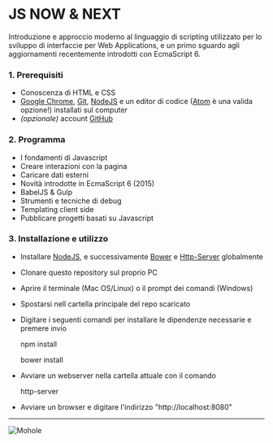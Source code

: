 # JS NOW & NEXT

Introduzione e approccio moderno al linguaggio di scripting utilizzato per lo sviluppo di interfaccie per Web Applications, e un primo sguardo agli aggiornamenti recentemente introdotti con EcmaScript 6.

### 1. Prerequisiti
* Conoscenza di HTML e CSS
* [Google Chrome](https://www.google.it/chrome/browser/desktop/), [Git](https://git-scm.com/), [NodeJS](https://nodejs.org/en/) e un editor di codice ([Atom](https://atom.io/) è una valida opzione!) installati sul computer
* *(opzionale)* account [GitHub](https://github.com/)

### 2. Programma
* I fondamenti di Javascript
* Creare interazioni con la pagina
* Caricare dati esterni
* Novità introdotte in EcmaScript 6 (2015)
* BabelJS & Gulp
* Strumenti e tecniche di debug
* Templating client side
* Pubblicare progetti basati su Javascript

### 3. Installazione e utilizzo
* Installare [NodeJS](https://nodejs.org/en/), e successivamente [Bower](http://bower.io/) e [Http-Server](https://www.npmjs.com/package/http-server) globalmente
* Clonare questo repository sul proprio PC
* Aprire il terminale (Mac OS/Linux) o il prompt dei comandi (Windows)
* Spostarsi nell cartella principale del repo scaricato
* Digitare i seguenti comandi per installare le dipendenze necessarie e premere invio

  npm install

  bower install

* Avviare un webserver nella cartella attuale con il comando

  http-server

* Avviare un browser e digitare l'indirizzo "http://localhost:8080"

- - -
<img style="display: block; margin: 0 auto" src="https://avatars2.githubusercontent.com/u/5365400?v=3&s=100" alt="Mohole">
